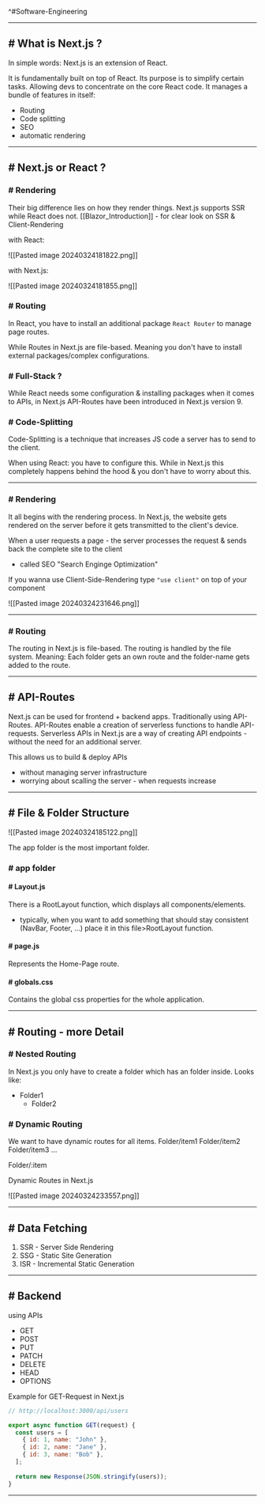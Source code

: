 ^#Software-Engineering 

---
## # What is Next.js ?

In simple words: Next.js is an extension of React.

It is fundamentally built on top of React.
Its purpose is to simplify certain tasks. Allowing devs to concentrate on the core React code.
It manages a bundle of features in itself:
- Routing
- Code splitting
- SEO
- automatic rendering

---
## # Next.js or React ?

### # Rendering

Their big difference lies on how they render things.
Next.js supports SSR while React does not. 
[[Blazor_Introduction]] - for clear look on SSR & Client-Rendering

with React:

![[Pasted image 20240324181822.png]]

with Next.js:

![[Pasted image 20240324181855.png]]

### # Routing

In React, you have to install an additional package `React Router` to manage page routes.

While Routes in Next.js are file-based.
Meaning you don't have to install external packages/complex configurations.

### # Full-Stack ?

While React needs some configuration & installing packages when it comes to APIs,
in Next.js API-Routes have been introduced in Next.js version 9.

### # Code-Splitting

Code-Splitting is a technique that increases JS code a server has to send to the client.

When using React: you have to configure this.
While in Next.js this completely happens behind the hood & you don't have to worry about this.

---
### # Rendering

It all begins with the rendering process.
In Next.js, the website gets rendered on the server before it gets transmitted to the client's device.

When a user requests a page - the server processes the request & sends back the complete site to the client
- called SEO "Search Enginge Optimization"

If you wanna use Client-Side-Rendering type `"use client"` on top of your component

![[Pasted image 20240324231646.png]]

---
### # Routing

The routing in Next.js is file-based.
The routing is handled by the file system. 
Meaning: Each folder gets an own route and the folder-name gets added to the route.

---
## # API-Routes

Next.js can be used for frontend + backend apps.
Traditionally using API-Routes. API-Routes enable a creation of serverless functions to handle API-requests.
Serverless APIs in Next.js are a way of creating API endpoints - without the need for an additional server.

This allows us to build & deploy APIs
- without managing server infrastructure
- worrying about scalling the server - when requests increase

---
## # File & Folder Structure

![[Pasted image 20240324185122.png]]

The app folder is the most important folder.

### # app folder
#### # Layout.js

There is a RootLayout function, which displays all components/elements. 
- typically, when you want to add something that should stay consistent (NavBar, Footer, ...) place it in this file>RootLayout function.

#### # page.js

Represents the Home-Page route.

#### # globals.css

Contains the global css properties for the whole application.

---
## # Routing - more Detail

### # Nested Routing

In Next.js you only have to create a folder which has an folder inside.
Looks like:
- Folder1
	- Folder2

### # Dynamic Routing

We want to have dynamic routes for all items.
Folder/item1
Folder/item2
Folder/item3
...

Folder/:item

Dynamic Routes in Next.js

![[Pasted image 20240324233557.png]]

---
## # Data Fetching

1. SSR - Server Side Rendering
2. SSG - Static Site Generation
3. ISR - Incremental Static Generation



---
## # Backend

using APIs

- GET
- POST
- PUT
- PATCH
- DELETE
- HEAD
- OPTIONS

Example for GET-Request in Next.js

```js
// http://localhost:3000/api/users

export async function GET(request) {
  const users = [
    { id: 1, name: "John" },
    { id: 2, name: "Jane" },
    { id: 3, name: "Bob" },
  ];
  
  return new Response(JSON.stringify(users));
}
```

---